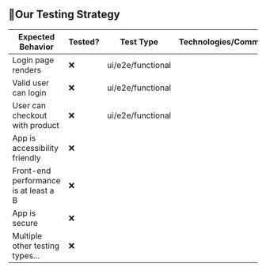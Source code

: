 ## 🧪Our Testing Strategy

| Expected Behavior                     | Tested? | Test Type         | Technologies/Comments |
|---------------------------------------| ------- | ----------------- | --------------------- |
| Login page renders                    | ❌      | ui/e2e/functional |                       |
| Valid user can login                  | ❌      | ui/e2e/functional |                       |
| User can checkout with product        | ❌      | ui/e2e/functional |                       |
| App is accessibility friendly         | ❌      |                   |                       |
| Front-end performance is at least a B | ❌      |                   |                       |
| App is secure                         | ❌      |                   |                       |
| Multiple other testing types...       | ❌      |                   |                       |

